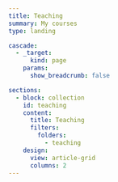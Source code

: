 ```yaml
---
title: Teaching
summary: My courses
type: landing

cascade:
  - _target:
      kind: page
    params:
      show_breadcrumb: false

sections:
  - block: collection
    id: teaching
    content:
      title: Teaching
      filters:
        folders:
          - teaching
    design:
      view: article-grid
      columns: 2
---
```


